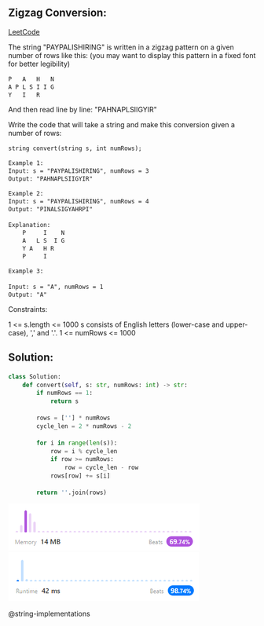 ## Zigzag Conversion:

[LeetCode](https://leetcode.com/problems/zigzag-conversion/)

The string "PAYPALISHIRING" is written in a zigzag pattern on a given number of rows like this: (you may want to display this pattern in a fixed font for better legibility)
```
P   A   H   N
A P L S I I G
Y   I   R
```
And then read line by line: "PAHNAPLSIIGYIR"

Write the code that will take a string and make this conversion given a number of rows:
```
string convert(string s, int numRows);
```

```
Example 1:
Input: s = "PAYPALISHIRING", numRows = 3
Output: "PAHNAPLSIIGYIR"
```
```
Example 2:
Input: s = "PAYPALISHIRING", numRows = 4
Output: "PINALSIGYAHRPI"

Explanation:
    P     I    N
    A   L S  I G
    Y A   H R
    P     I
```
```
Example 3:

Input: s = "A", numRows = 1   
Output: "A"
```

Constraints:

1 <= s.length <= 1000
s consists of English letters (lower-case and upper-case), ',' and '.'.
1 <= numRows <= 1000

## Solution:

```python
class Solution:
    def convert(self, s: str, numRows: int) -> str:
        if numRows == 1:
            return s
        
        rows = [''] * numRows
        cycle_len = 2 * numRows - 2
        
        for i in range(len(s)):
            row = i % cycle_len
            if row >= numRows:
                row = cycle_len - row
            rows[row] += s[i]
            
        return ''.join(rows)
```
![mem](memory.PNG)
![run](runtime.PNG)

@string-implementations